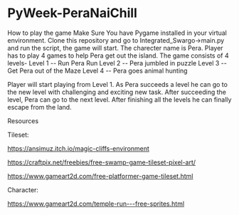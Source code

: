 # PyWeek-PeraNaiChill

How to play the game
Make Sure You have Pygame installed in your virtual environment. Clone this repository and go to Integrated_Swargo->main.py and run the script, the game will start.
The charecter name is Pera. Player has to play 4 games to help Pera get out the island.
The game consists of 4 levels-
Level 1 -- Run Pera Run
Level 2 -- Pera jumbled in puzzle
Level 3 -- Get Pera out of the Maze
Level 4 -- Pera goes animal hunting

Player will start playing from Level 1. As Pera succeeds a level he can go to the new level with challenging and exciting new task. After succeeding the level, Pera can go to the next level. After finishing all the levels he can finally escape from the land.




Resources

Tileset:

https://ansimuz.itch.io/magic-cliffs-environment

https://craftpix.net/freebies/free-swamp-game-tileset-pixel-art/

https://www.gameart2d.com/free-platformer-game-tileset.html

Character:

https://www.gameart2d.com/temple-run---free-sprites.html
